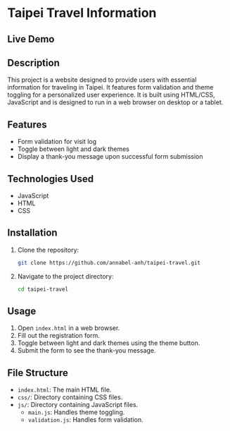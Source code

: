 # Taipei Travel Information

## Live Demo

## Description
This project is a website designed to provide users with essential information for traveling in Taipei. It 
features form validation and theme toggling for a personalized user experience. It is built using HTML/CSS, 
JavaScript and is designed to run in a web browser on desktop or a tablet.

## Features
- Form validation for visit log
- Toggle between light and dark themes
- Display a thank-you message upon successful form submission

## Technologies Used
- JavaScript
- HTML
- CSS

## Installation
1. Clone the repository:
    ```sh
    git clone https://github.com/annabel-anh/taipei-travel.git
    ```
2. Navigate to the project directory:
    ```sh
    cd taipei-travel
    ```

## Usage
1. Open `index.html` in a web browser.
2. Fill out the registration form.
3. Toggle between light and dark themes using the theme button.
4. Submit the form to see the thank-you message.

## File Structure
- `index.html`: The main HTML file.
- `css/`: Directory containing CSS files.
- `js/`: Directory containing JavaScript files.
    - `main.js`: Handles theme toggling.
    - `validation.js`: Handles form validation.